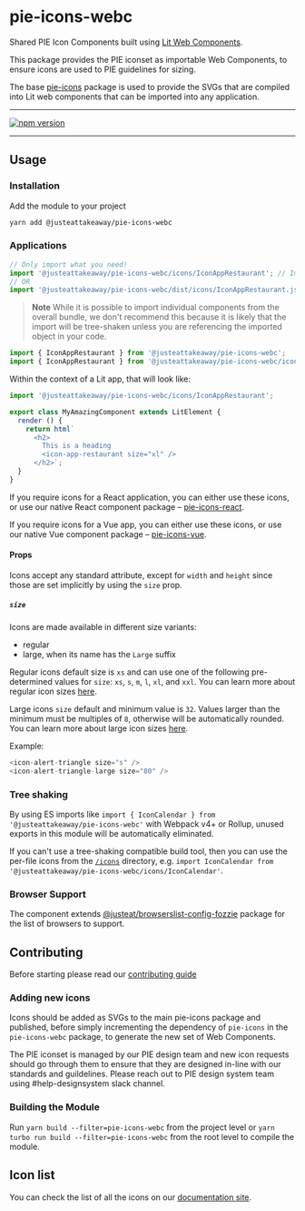 
# pie-icons-webc

Shared PIE Icon Components built using [Lit Web Components](https://lit.dev/docs/).

This package provides the PIE iconset as importable Web Components, to ensure icons are used to PIE guidelines for sizing.

The base [pie-icons](https://www.npmjs.com/package/@justeattakeaway/pie-icons) package is used to provide the SVGs that are compiled into Lit web components that can be imported into any application.

---

[![npm version](https://img.shields.io/npm/v/@justeattakeaway/pie-icons-webc.svg)](https://img.shields.io/npm/v/@justeattakeaway/pie-icons-webc.svg)

---
## Usage

### Installation

Add the module to your project

```bash
yarn add @justeattakeaway/pie-icons-webc
```


### Applications

```js
// Only import what you need!
import '@justeattakeaway/pie-icons-webc/icons/IconAppRestaurant'; // Import the typescript version of the icon
// OR
import '@justeattakeaway/pie-icons-webc/dist/icons/IconAppRestaurant.js'; // Import the ESM version of the icon
```

> **Note**
> While it is possible to import individual components from the overall bundle, we don't recommend this because
> it is likely that the import will be tree-shaken unless you are referencing the imported object in your code.
```js
import { IconAppRestaurant } from '@justeattakeaway/pie-icons-webc';
import { IconAppRestaurant } from '@justeattakeaway/pie-icons-webc/icons';
```

Within the context of a Lit app, that will look like:

```js
import '@justeattakeaway/pie-icons-webc/icons/IconAppRestaurant';

export class MyAmazingComponent extends LitElement {
  render () {
    return html`
      <h2>
        This is a heading
        <icon-app-restaurant size="xl" />
      </h2>`;
  }
}
```

If you require icons for a React application, you can either use these icons, or use our native React component package – [pie-icons-react](https://www.npmjs.com/package/@justeattakeaway/pie-icons-react).

If you require icons for a Vue app, you can either use these icons, or use our native Vue component package – [pie-icons-vue](https://www.npmjs.com/package/@justeattakeaway/pie-icons-vue).


#### Props

Icons accept any standard attribute, except for `width` and `height` since those are set implicitly by using the `size` prop.


##### `size`

Icons are made available in different size variants:
- regular
- large, when its name has the `Large` suffix

Regular icons default size is `xs` and can use one of the following pre-determined values for `size`: `xs`, `s`, `m`, `l`, `xl`, and `xxl`. You can learn more about regular icon sizes [here](https://www.pie.design/foundations/iconography/overview/#:~:text=Sizes%20for%20the%20Small%20icon%20set).

Large icons `size` default and minimum value is `32`. Values larger than the minimum must be multiples of `8`, otherwise will be automatically rounded. You can learn more about large icon sizes [here](https://www.pie.design/foundations/iconography/overview/#:~:text=Sizes%20for%20the%20Large%20icon%20set).

Example:

```js
<icon-alert-triangle size="s" />
<icon-alert-triangle-large size="80" />
```

### Tree shaking

By using ES imports like `import { IconCalendar } from '@justeattakeaway/pie-icons-webc'` with Webpack v4+ or Rollup, unused exports in this module will be automatically eliminated.

If you can't use a tree-shaking compatible build tool, then you can use the per-file icons from the [`/icons`](https://unpkg.com/@justeattakeaway/pie-icons-vue/icons/) directory, e.g. `import IconCalendar from '@justeattakeaway/pie-icons-webc/icons/IconCalendar'`.


### Browser Support

The component extends [@justeat/browserslist-config-fozzie](https://github.com/justeat/browserslist-config-fozzie) package for the list of browsers to support.


## Contributing

Before starting please read our [contributing guide](https://pie.design/engineers/contributing/)

### Adding new icons

Icons should be added as SVGs to the main pie-icons package and published, before simply incrementing the dependency of `pie-icons` in the `pie-icons-webc` package, to generate the new set of Web Components.

The PIE iconset is managed by our PIE design team and new icon requests should go through them to ensure that they are designed in-line with our standards and guildelines. Please reach out to PIE design system team using #help-designsystem slack channel.

### Building the Module

Run `yarn build --filter=pie-icons-webc` from the project level or `yarn turbo run build --filter=pie-icons-webc` from the root level to compile the module.

## Icon list

You can check the list of all the icons on our [documentation site](https://pie.design/foundations/iconography/library/).
